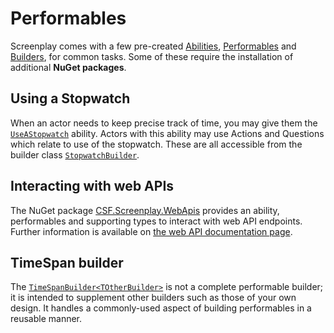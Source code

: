 # Performables

Screenplay comes with a few pre-created [Abilities], [Performables] and [Builders], for common tasks.
Some of these require the installation of additional **NuGet packages**.

[Abilities]: ../../glossary/Ability.md
[Performables]: ../../glossary/Performable.md
[Builders]: ../builderPattern/index.md

## Using a Stopwatch

When an actor needs to keep precise track of time, you may give them the [`UseAStopwatch`] ability.
Actors with this ability may use Actions and Questions which relate to use of the stopwatch.
These are all accessible from the builder class [`StopwatchBuilder`].

[`UseAStopwatch`]: xref:CSF.Screenplay.Abilities.UseAStopwatch
[`StopwatchBuilder`]: xref:CSF.Screenplay.Performables.StopwatchBuilder

## Interacting with web APIs

The NuGet package [CSF.Screenplay.WebApis] provides an ability, performables and supporting types to interact with web API endpoints.
Further information is available on [the web API documentation page].

[CSF.Screenplay.WebApis]: https://www.nuget.org/packages/CSF.Screenplay.WebApis/
[the web API documentation page]: WebApis.md

## TimeSpan builder

The [`TimeSpanBuilder<TOtherBuilder>`] is not a complete performable builder; it is intended to supplement other builders such as those of your own design.
It handles a commonly-used aspect of building performables in a reusable manner.

[`TimeSpanBuilder<TOtherBuilder>`]: xref:CSF.Screenplay.Performables.TimeSpanBuilder`1